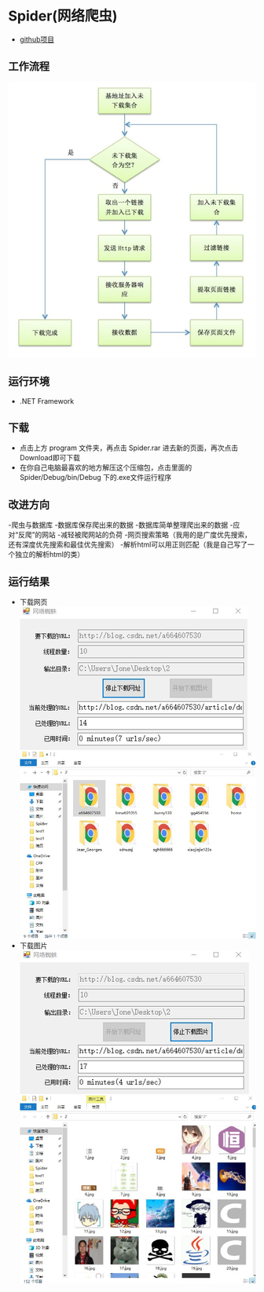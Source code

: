 # Spider(网络爬虫)

- [github项目](https://github.com/wang128/Spider)

## 工作流程
![](https://github.com/wang128/Spider/blob/master/src/process.jpg)

## 运行环境
 - .NET Framework
 
## 下载
- 点击上方 program 文件夹，再点击 Spider.rar 进去新的页面，再次点击Download即可下载
- 在你自己电脑最喜欢的地方解压这个压缩包，点击里面的 Spider/Debug/bin/Debug 下的.exe文件运行程序

## 改进方向
-爬虫与数据库
-数据库保存爬出来的数据
-数据库简单整理爬出来的数据
-应对“反爬”的网站
-减轻被爬网站的负荷
-网页搜索策略（我用的是广度优先搜索，还有深度优先搜索和最佳优先搜索）
-解析html可以用正则匹配（我是自己写了一个独立的解析html的类）

## 运行结果
- 下载网页<br>
![](https://github.com/wang128/Spider/blob/master/src/test1.jpg)
![](https://github.com/wang128/Spider/blob/master/src/result1.jpg)
- 下载图片
![](https://github.com/wang128/Spider/blob/master/src/test2.jpg)
![](https://github.com/wang128/Spider/blob/master/src/result2.jpg)
